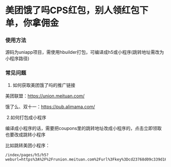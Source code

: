 # 美团饿了吗CPS红包，别人领红包下单，你拿佣金

### 使用方法

源码为uniapp项目，需使用hbuilder打包，可编译成h5或小程序(跳转地址需改为小程序路径)

### 常见问题
1. 如何获取美团饿了吗的推广链接

美团联盟：https://union.meituan.com/

饿了么、双十一：https://pub.alimama.com/

​	2.如何打包成小程序

编译成小程序的话，需要把coupons里的跳转地址改成小程序的，点击立即领取也要改成跳转小程序

比如跳转美团小程序：

```
/index/pages/h5/h5?weburl=https%3A%2F%2Frunion.meituan.com%2Furl%3Fkey%3Dcd23768d09c339d1641b2738df39aa67%26url%3Dhttps%253A%252F%252Fi.meituan.com%252Fawp%252Fhfe%252Fblock%252Fa13b87919a9ace9cfab4%252F89400%252Findex.html%253Fappkey%253Dcd23768d09c339d1641b2738df39aa67%253Ajuhe%26sid%3Djuhe&lch=cps:waimai:5:cd23768d09c339d1641b2738df39aa67:juhe&f_token=1&f_userId=1
```